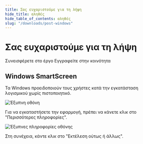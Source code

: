 ```yaml
---
title: Σας ευχαριστούμε για τη λήψη
hide_title: αληθές
hide_table_of_contents: αληθές
slug: "/downloads/post-windows"
---
```


<div className="text-center margin-top--xl">

# Σας ευχαριστούμε για τη λήψη

<div className="row margin-bottom--lg padding--sm flex-center">
<Link className="button button--outline button--warning button--lg margin--sm" href="/contributing">
  Συνεισφέρετε στο έργο
</Link>
<Link className="button button--outline button--info button--lg margin--sm" href="https://linwood.dev/matrix">
  Εγγραφείτε στην κοινότητα
</Link>

</div>

## Windows SmartScreen


Τα Windows προειδοποιούν τους χρήστες κατά την εγκατάσταση λογισμικού χωρίς πιστοποιητικό.

![Έξυπνη οθόνη](/img/smart-screen.png)

Για να εγκαταστήσετε την εφαρμογή, πρέπει να κάνετε κλικ στο "Περισσότερες πληροφορίες".

![Έξυπνες πληροφορίες οθόνης](/img/smart-screen-more-info.png)

Στη συνέχεια, κάντε κλικ στο "Εκτέλεση ούτως ή άλλως".

</div>
